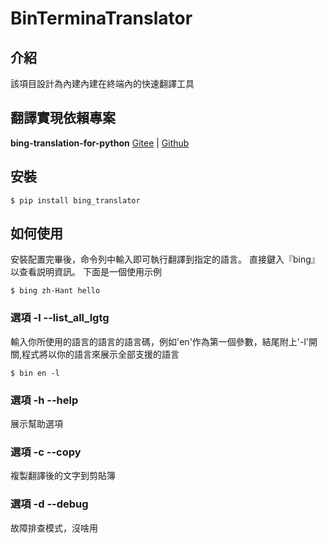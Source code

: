 # BinTerminaTranslator

## 介紹

該項目設計為內建內建在終端內的快速翻譯工具

## 翻譯實現依賴專案
__bing-translation-for-python__ [Gitee][1] | [Github][2]

## 安裝

    $ pip install bing_translator

## 如何使用

安裝配置完畢後，命令列中輸入即可執行翻譯到指定的語言。
直接鍵入『bing』以查看説明資訊。 下面是一個使用示例

    $ bing zh-Hant hello

### 選項 -l --list_all_lgtg
輸入你所使用的語言的語言的語言碼，例如'en'作為第一個參數，結尾附上'-l'開關,程式將以你的語言來展示全部支援的語言

    $ bin en -l

### 選項 -h --help

展示幫助選項

### 選項 -c --copy
複製翻譯後的文字到剪貼簿

### 選項 -d --debug
故障排查模式，沒啥用

<!-- Doc網站 -->

<!-- TODO bing-translation-for-python 專案位址 -->
<!-- Gitee -->
[1]:https://gitee.com/abchiyi/bing_translation_for_python

<!-- Github -->
[2]:https:......
